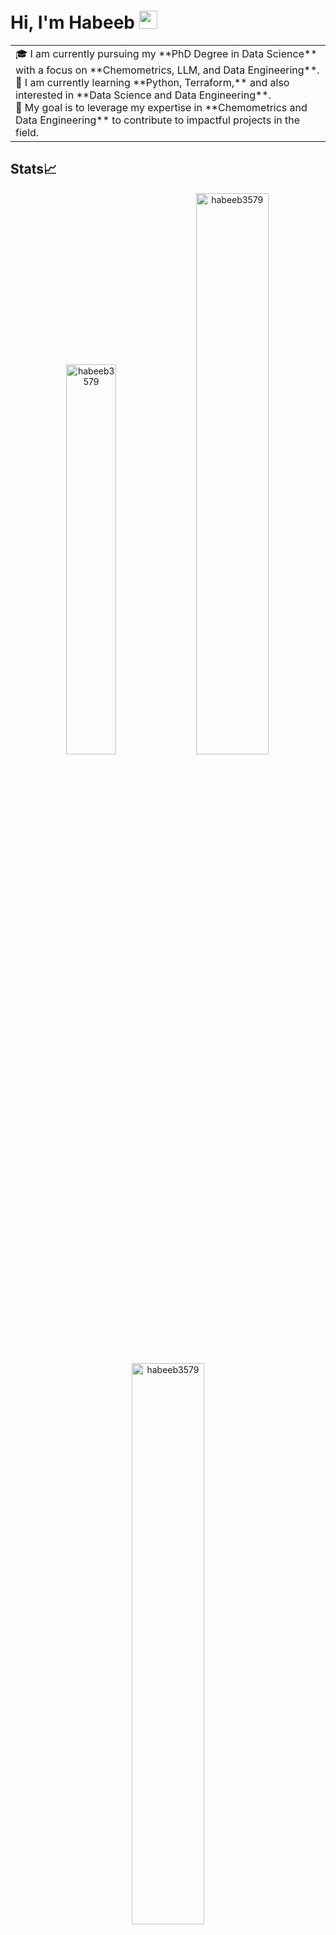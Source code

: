 # Hi, I'm Habeeb <img src="https://github.com/TheDudeThatCode/TheDudeThatCode/blob/master/Assets/Hi.gif" width="29px">

<!--
**habeeb3579/habeeb3579** is a ✨ _special_ ✨ repository because its `README.md` (this file) appears on your GitHub profile.

Here are some ideas to get you started:

- 🔭 I’m currently working on ...
- 🌱 I’m currently learning ...
- 👯 I’m looking to collaborate on ...
- 🤔 I’m looking for help with ...
- 💬 Ask me about ...
- 📫 How to reach me: ...
- 😄 Pronouns: ...
- ⚡ Fun fact: ...
-->

<table>
  <tr>
    <td valign="center">
      🎓 I am currently pursuing my **PhD Degree in Data Science** with a focus on **Chemometrics, LLM, and Data Engineering**.<br>
      🌱 I am currently learning **Python, Terraform,** and also interested in **Data Science and Data Engineering**.<br>
      🎯 My goal is to leverage my expertise in **Chemometrics and Data Engineering** to contribute to impactful projects in the field.<br>
    </td>
  </tr>
</table>

## Stats📈
<p align="center">
<img width="40%" src="https://github-readme-stats.vercel.app/api/top-langs?username=habeeb3579&show_icons=true&theme=dracula&title_color=ff8000&text_color=ffffff&bg_color=6a6a6a&locale=en&layout=compact&hide_border=true" alt="habeeb3579" /> 
<img width="48%" src="https://github-readme-stats.vercel.app/api?username=habeeb3579&show_icons=true&theme=dracula&title_color=ff8000&text_color=ffffff&bg_color=6a6a6a&locale=en&hide_border=true" alt="habeeb3579" />
<img width="48%" src="https://github-readme-streak-stats.herokuapp.com/?user=habeeb3579&theme=highcontrast&hide_border=true" alt="habeeb3579" />
</p>
